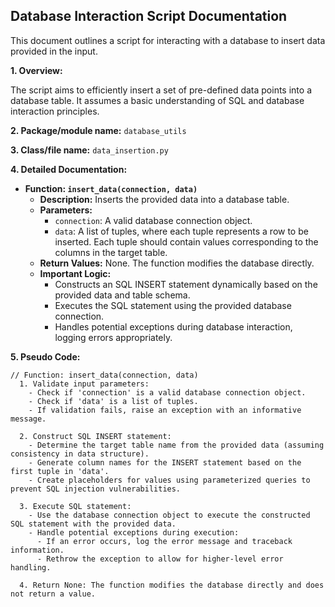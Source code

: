 ## Database Interaction Script Documentation

This document outlines a script for interacting with a database to insert data provided in the input. 

**1. Overview:**

The script aims to efficiently insert a set of pre-defined data points into a database table. It assumes a basic understanding of SQL and database interaction principles.

**2. Package/module name:** `database_utils`

**3. Class/file name:** `data_insertion.py`

**4. Detailed Documentation:**

   - **Function: `insert_data(connection, data)`**
     - **Description:** Inserts the provided data into a database table. 
     - **Parameters:**
       - `connection`: A valid database connection object.
       - `data`: A list of tuples, where each tuple represents a row to be inserted. Each tuple should contain values corresponding to the columns in the target table.
     - **Return Values:** None. The function modifies the database directly.
     - **Important Logic:**
       - Constructs an SQL INSERT statement dynamically based on the provided data and table schema.
       - Executes the SQL statement using the provided database connection.
       - Handles potential exceptions during database interaction, logging errors appropriately.

**5. Pseudo Code:**


```
// Function: insert_data(connection, data)
  1. Validate input parameters:
    - Check if 'connection' is a valid database connection object.
    - Check if 'data' is a list of tuples.
    - If validation fails, raise an exception with an informative message.

  2. Construct SQL INSERT statement:
    - Determine the target table name from the provided data (assuming consistency in data structure).
    - Generate column names for the INSERT statement based on the first tuple in 'data'.
    - Create placeholders for values using parameterized queries to prevent SQL injection vulnerabilities.

  3. Execute SQL statement:
    - Use the database connection object to execute the constructed SQL statement with the provided data.
    - Handle potential exceptions during execution:
      - If an error occurs, log the error message and traceback information.
      - Rethrow the exception to allow for higher-level error handling.

  4. Return None: The function modifies the database directly and does not return a value. 



```




